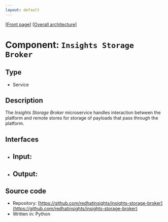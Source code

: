 ```yaml
---
layout: default
---
```

\[[Front page](../overall-architecture.html)\] \[[Overall architecture](../overall-architecture.html)\]



# Component: `Insights Storage Broker`



## Type

* Service



## Description

The *Insights Storage Broker* microservice handles interaction between the
platform and remote stores for storage of payloads that pass through the
platform.



## Interfaces

* Input:
    -
* Output:
    -

## Source code

* Repository: [https://github.com/redhatinsights/insights-storage-broker](https://github.com/redhatinsights/insights-storage-broker)
* Written in: Python
